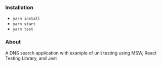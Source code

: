 ### Installation 
- `yarn install`
- `yarn start`
- `yarn test` 

### About
A DNS search application with example of unit testing using MSW, React Testing Library, and Jest



